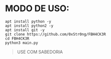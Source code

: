 # MODO DE USO:


```
apt install python -y
apt install python2 -y
apt install git -y
git clone https://github.com/0xStr0ng/FBH4CK3R
cd FBH4CK3R
python3 main.py
```

> USE COM SABEDORIA
